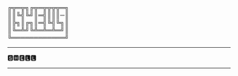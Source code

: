 <div class="ausgabe" id="myout1">╔╦═╦╗╔╦═╦╦╦╦═╗<br>║║╚╣╚╝║═╣║║║─║<br>║╠╗║╔╗║═╣╚╣╚╗║<br>║╚═╩╝╚╩═╩═╩═╝║<br>╚════════════╝</div></div>

<hr>🆂🅷🅴🅻🅻<hr>
